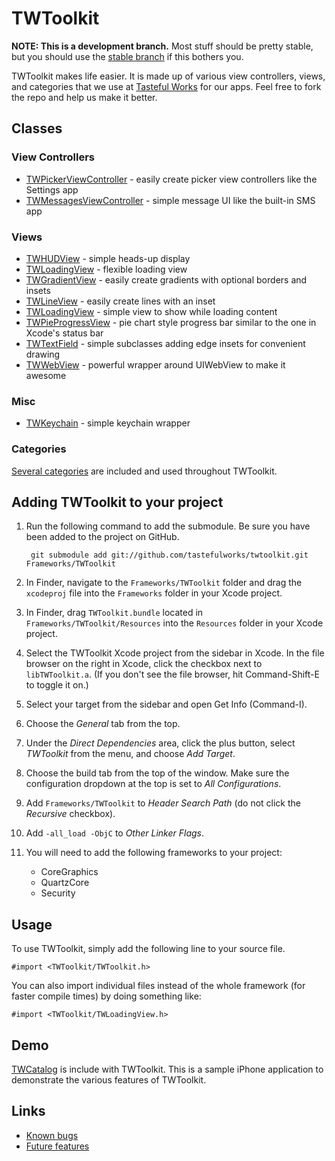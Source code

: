 # TWToolkit

**NOTE: This is a development branch.** Most stuff should be pretty stable, but you should use the [stable branch](http://github.com/tastefulworks/twtoolkit/tree/stable) if this bothers you.

TWToolkit makes life easier. It is made up of various view controllers, views, and categories that we use at [Tasteful Works][] for our apps. Feel free to fork the repo and help us make it better.

## Classes

### View Controllers

* [TWPickerViewController][] - easily create picker view controllers like the Settings app
* [TWMessagesViewController][] - simple message UI like the built-in SMS app

### Views

* [TWHUDView][] - simple heads-up display
* [TWLoadingView][] - flexible loading view
* [TWGradientView][] - easily create gradients with optional borders and insets
* [TWLineView][] - easily create lines with an inset
* [TWLoadingView][] - simple view to show while loading content
* [TWPieProgressView][] - pie chart style progress bar similar to the one in Xcode's status bar
* [TWTextField][] - simple subclasses adding edge insets for convenient drawing
* [TWWebView][] - powerful wrapper around UIWebView to make it awesome

### Misc

* [TWKeychain][] - simple keychain wrapper

### Categories

[Several categories](http://github.com/tastefulworks/twtoolkit/blob/master/TWToolkit/TWCategories.h) are included and used throughout TWToolkit.

## Adding TWToolkit to your project

1. Run the following command to add the submodule. Be sure you have been added to the project on GitHub.

        git submodule add git://github.com/tastefulworks/twtoolkit.git Frameworks/TWToolkit

2. In Finder, navigate to the `Frameworks/TWToolkit` folder and drag the `xcodeproj` file into the `Frameworks` folder in your Xcode project.

3. In Finder, drag `TWToolkit.bundle` located in `Frameworks/TWToolkit/Resources` into the `Resources` folder in your Xcode project.

4. Select the TWToolkit Xcode project from the sidebar in Xcode. In the file browser on the right in Xcode, click the checkbox next to `libTWToolkit.a`. (If you don't see the file browser, hit Command-Shift-E to toggle it on.)

5. Select your target from the sidebar and open Get Info (Command-I).

6. Choose the *General* tab from the top.

7. Under the *Direct Dependencies* area, click the plus button, select *TWToolkit* from the menu, and choose *Add Target*.

8. Choose the build tab from the top of the window. Make sure the configuration dropdown at the top is set to *All Configurations*.

9. Add `Frameworks/TWToolkit` to *Header Search Path* (do not click the *Recursive* checkbox).

10. Add `-all_load -ObjC` to *Other Linker Flags*.

11. You will need to add the following frameworks to your project:

    * CoreGraphics
    * QuartzCore
    * Security

## Usage

To use TWToolkit, simply add the following line to your source file.

    #import <TWToolkit/TWToolkit.h>

You can also import individual files instead of the whole framework (for faster compile times) by doing something like:

    #import <TWToolkit/TWLoadingView.h>

## Demo

[TWCatalog][] is include with TWToolkit. This is a sample iPhone application to demonstrate the various features of TWToolkit.

## Links

* [Known bugs](http://github.com/tastefulworks/twtoolkit/issues/labels/Bug)
* [Future features](http://github.com/tastefulworks/twtoolkit/issues/labels/Enhancement)

[Tasteful Works]: http://tastefulworks.com/
[TWPickerViewController]: http://github.com/tastefulworks/twtoolkit/blob/master/TWToolkit/TWPickerViewController.h
[TWMessagesViewController]: http://github.com/tastefulworks/twtoolkit/blob/master/TWToolkit/TWMessagesViewController.h
[TWHUDView]: http://github.com/tastefulworks/twtoolkit/blob/master/TWToolkit/TWHUDView.h
[TWLoadingView]: http://github.com/tastefulworks/twtoolkit/blob/master/TWToolkit/TWLoadingView.h
[TWGradientView]: http://github.com/tastefulworks/twtoolkit/blob/master/TWToolkit/TWGradientView.h
[TWLineView]: http://github.com/tastefulworks/twtoolkit/blob/master/TWToolkit/TWLineView.h
[TWLineView]: http://github.com/tastefulworks/twtoolkit/blob/master/TWToolkit/TWLoadingView.h
[TWPieProgressView]: http://github.com/tastefulworks/twtoolkit/blob/master/TWToolkit/TWPieProgressView.h
[TWTextField]: http://github.com/tastefulworks/twtoolkit/blob/master/TWToolkit/TWTextField.h
[TWWebView]: http://github.com/tastefulworks/twtoolkit/blob/master/TWToolkit/TWWebView.h
[TWKeychain]: http://github.com/tastefulworks/twtoolkit/blob/master/TWToolkit/TWKeychain.h
[TWCatalog]: https://github.com/tastefulworks/twtoolkit/tree/master/TWCatalog/
